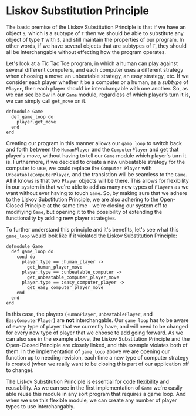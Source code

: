 Liskov Substitution Principle
============================


The basic premise of the Liskov Substitution Principle is that if we
have an object ```S```,
which is a subtype of ```T``` then we should be able to substitute any
object of type ```T```
with ```S```, and still maintain the properties of our program. In other
words, if we have
several objects that are subtypes of ```T```, they should all be
interchangable without
effecting how the program operates.

Let's look at a Tic Tac Toe program, in which a human can play against
several different
computers, and each computer uses a different strategy when choosing a
move: an unbeatable
strategy, an easy strategy, etc. If we consider each player whether it
be a computer or a human, as a *subtype* of
```Player```, then each player should be interchangable with one
another. So, as we can see below
in our ```Game``` module, regardless of which player's turn it is, we
can simply call ```get_move``` on it.

```
defmodule Game
  def game_loop do
    player.get_move
  end
end
```

Creating our program in this manner allows our ```gamp_loop``` to switch
back and forth between the ```HumanPlayer``` and the
```ComputerPlayer``` and get that player's move, without having to tell
our ```Game``` module which player's turn it is. Furthermore,
if we decided to create a new unbeatable strategy for the computer to
use, we could replace the ```Computer Player``` with
```UnbeatableComputerPlayer```, and the transistion will be seamless to
the
```Game```. All it
knows is that two ```Player``` objects will be there. This allows for
flexibility in our system in that we're able to add as many new
types of
```Players``` as we want without ever having to touch ```Game```. So, by
making sure that we adhere to the Liskov Substitution Principle, we are
also adhering
to the Open-Closed Principle at the same time - we're closing our system
off to
modifiying ```Game```, but opening it to the possibility of extending
the
functionality by
adding new player strategies.

To further understand this principle and it's
benefits, let's see what this ```game_loop``` would look like if it
violated the Liskov Substitution Principle:

```
defmodule Game
  def game_loop do
    cond do
      player.type == :human_player ->
        get_human_player_move
      player.type == :unbeatable_computer ->
        get_unbeatable_computer_player_move
      player.type == :easy_computer_player ->
        get_easy_computer_player_move
    end
  end
end
```

In this case, the players (```HumanPlayer```, ```UnbeatablePlayer```,
and ```EasyComputerPlayer```) are **not** interchangable.
Our ```game_loop``` has to be aware of every type of player that we
currently have, and will need to be changed for every new type of player
that we choose to add going forward. As we can also see in the example above, the Liskov
Substitution Principle and the Open-Closed Principle are closely linked, and this example
violates both of them. In the implementation of ```game_loop``` above
we are opening our function up to needing revision, each time a new
type of computer strategy is created (when we really want to be closing
this part
of our application off to change).

The Liskov Substitution Principle is essential for code flexibility and
reusability. As we can see in the first implementation
of ```Game``` we're easily able reuse this module in any sort program
that requires a game loop. And when we use this flexible module, we can
create any number of player types to use interchangably.

